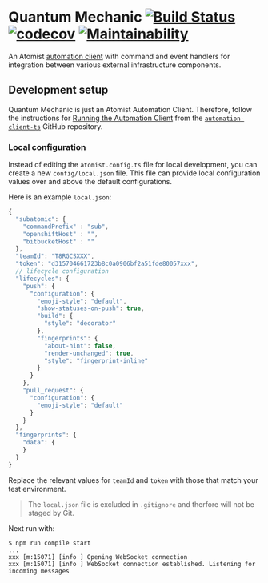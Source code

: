 # Quantum Mechanic [![Build Status](https://travis-ci.org/absa-subatomic/quantum-mechanic.svg?branch=master)](https://travis-ci.org/absa-subatomic/quantum-mechanic) [![codecov](https://codecov.io/gh/absa-subatomic/quantum-mechanic/branch/master/graph/badge.svg)](https://codecov.io/gh/absa-subatomic/quantum-mechanic) [![Maintainability](https://api.codeclimate.com/v1/badges/fe42b9266ff703473d1a/maintainability)](https://codeclimate.com/github/absa-subatomic/quantum-mechanic/maintainability)

An Atomist [automation client](https://github.com/atomist/automation-client-ts)
with command and event handlers for integration between various external infrastructure components.

## Development setup

Quantum Mechanic is just an Atomist Automation Client.
Therefore, follow the instructions for [Running the Automation Client](https://github.com/atomist/automation-client-ts#running-the-automation-client)
from the [`automation-client-ts`](https://github.com/atomist/automation-client-ts) GitHub repository.

### Local configuration

Instead of editing the `atomist.config.ts` file for local development, you can create
a new `config/local.json` file. This file can provide local configuration values over and above
the default configurations.

Here is an example `local.json`:

```javascript
{
  "subatomic": {
    "commandPrefix" : "sub",
    "openshiftHost" : "",
    "bitbucketHost" : ""
  },
  "teamId": "T8RGCSXXX",
  "token": "d315704661723b8c0a0906bf2a51fde80057xxx",
  // lifecycle configuration
  "lifecycles": {
    "push": {
      "configuration": {
        "emoji-style": "default",
        "show-statuses-on-push": true,
        "build": {
          "style": "decorator"
        },
        "fingerprints": {
          "about-hint": false,
          "render-unchanged": true,
          "style": "fingerprint-inline"
        }
      }
    },
    "pull_request": {
      "configuration": {
        "emoji-style": "default"
      }
    }
  },
  "fingerprints": {
    "data": {
    }
  }
}
```

Replace the relevant values for `teamId` and `token` with those that match your test environment.

> The `local.json` file is excluded in `.gitignore` and therfore will not be staged by Git.

Next run with:

```console
$ npm run compile start
...
xxx [m:15071] [info ] Opening WebSocket connection
xxx [m:15071] [info ] WebSocket connection established. Listening for incoming messages
```
